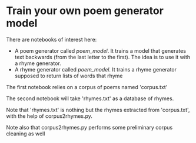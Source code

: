 # Train your own poem generator model

There are notebooks of interest here:
 * A poem generator called *poem_model*. It trains a model that generates text backwards (from the last letter to the first). The idea is to use it with a rhyme generator.
 * A rhyme generator called *poem_model*. It trains a rhyme generator supposed to return lists of words that rhyme
 
The first notebook relies on a corpus of poems named 'corpus.txt'

The second notebook will take 'rhymes.txt' as a database of rhymes.

Note that 'rhymes.txt' is nothing but the rhymes extracted from 'corpus.txt', with the help of corpus2rhymes.py. 

Note also that corpus2rhymes.py performs some preliminary corpus cleaning as well
